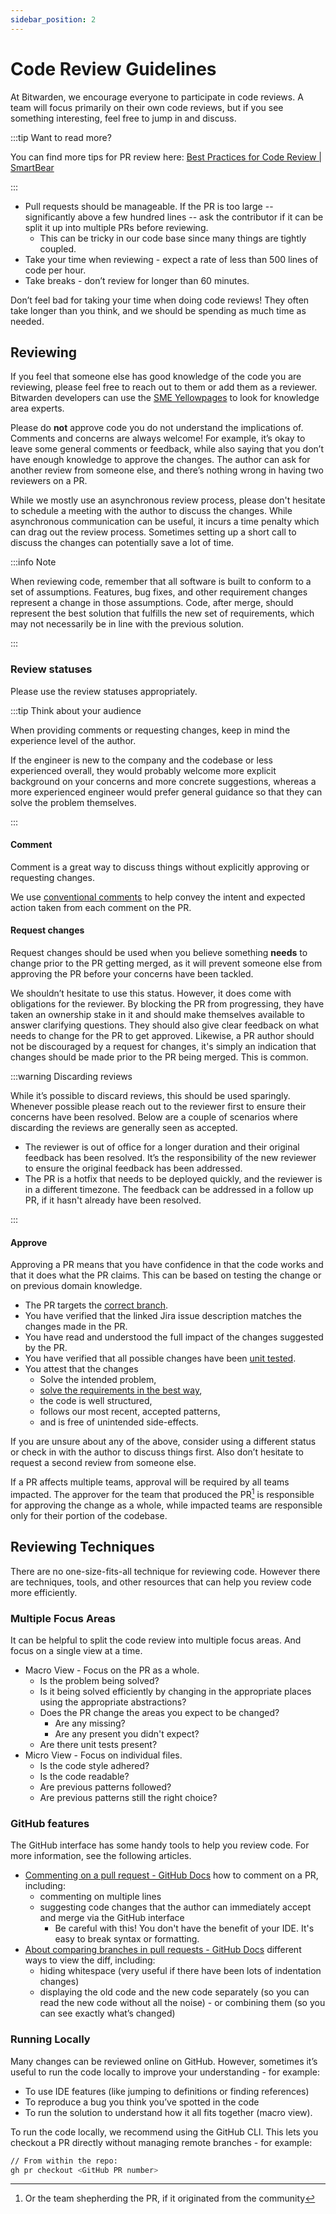 ```yaml
---
sidebar_position: 2
---
```


# Code Review Guidelines

At Bitwarden, we encourage everyone to participate in code reviews. A team will focus primarily on
their own code reviews, but if you see something interesting, feel free to jump in and discuss.

:::tip Want to read more?

You can find more tips for PR review here:
[Best Practices for Code Review | SmartBear](https://smartbear.com/learn/code-review/best-practices-for-peer-code-review/)

:::

- Pull requests should be manageable. If the PR is too large -- significantly above a few hundred
  lines -- ask the contributor if it can be split it up into multiple PRs before reviewing.
  - This can be tricky in our code base since many things are tightly coupled.
- Take your time when reviewing - expect a rate of less than 500 lines of code per hour.
- Take breaks - don’t review for longer than 60 minutes.

Don’t feel bad for taking your time when doing code reviews! They often take longer than you think,
and we should be spending as much time as needed.

## Reviewing

If you feel that someone else has good knowledge of the code you are reviewing, please feel free to
reach out to them or add them as a reviewer. <bitwarden>Bitwarden developers can use the [SME
Yellowpages][sme-yellowpages] to look for knowledge area experts.</bitwarden>

Please do **not** approve code you do not understand the implications of. Comments and concerns are
always welcome! For example, it’s okay to leave some general comments or feedback, while also saying
that you don’t have enough knowledge to approve the changes. The author can ask for another review
from someone else, and there’s nothing wrong in having two reviewers on a PR.

While we mostly use an asynchronous review process, please don't hesitate to schedule a meeting with
the author to discuss the changes. While asynchronous communication can be useful, it incurs a time
penalty which can drag out the review process. Sometimes setting up a short call to discuss the
changes can potentially save a lot of time.

:::info Note

<a id="assumptions-note"></a> When reviewing code, remember that all software is built to conform to
a set of assumptions. Features, bug fixes, and other requirement changes represent a change in those
assumptions. Code, after merge, should represent the best solution that fulfills the new set of
requirements, which may not necessarily be in line with the previous solution.

:::

### Review statuses

Please use the review statuses appropriately.

:::tip Think about your audience

When providing comments or requesting changes, keep in mind the experience level of the author.

If the engineer is new to the company and the codebase or less experienced overall, they would
probably welcome more explicit background on your concerns and more concrete suggestions, whereas a
more experienced engineer would prefer general guidance so that they can solve the problem
themselves.

:::

#### Comment

Comment is a great way to discuss things without explicitly approving or requesting changes.

We use [conventional comments](https://conventionalcomments.org) to help convey the intent and
expected action taken from each comment on the PR.

#### Request changes

Request changes should be used when you believe something **needs** to change prior to the PR
getting merged, as it will prevent someone else from approving the PR before your concerns have been
tackled.

We shouldn’t hesitate to use this status. However, it does come with obligations for the reviewer.
By blocking the PR from progressing, they have taken an ownership stake in it and should make
themselves available to answer clarifying questions. They should also give clear feedback on what
needs to change for the PR to get approved. Likewise, a PR author should not be discouraged by a
request for changes, it's simply an indication that changes should be made prior to the PR being
merged. This is common.

:::warning Discarding reviews

While it’s possible to discard reviews, this should be used sparingly. Whenever possible please
reach out to the reviewer first to ensure their concerns have been resolved. Below are a couple of
scenarios where discarding the reviews are generally seen as accepted.

- The reviewer is out of office for a longer duration and their original feedback has been resolved.
  It’s the responsibility of the new reviewer to ensure the original feedback has been addressed.
- The PR is a hotfix that needs to be deployed quickly, and the reviewer is in a different timezone.
  The feedback can be addressed in a follow up PR, if it hasn't already have been resolved.

:::

#### Approve

Approving a PR means that you have confidence in that the code works and that it does what the PR
claims. This can be based on testing the change or on previous domain knowledge.

- The PR targets the [correct branch](branching/#which-branching-model-to-choose).
- You have verified that the linked Jira issue description matches the changes made in the PR.
- You have read and understood the full impact of the changes suggested by the PR.
- You have verified that all possible changes have been
  [unit tested](./../testing/unit/naming-conventions.mdx).
- You attest that the changes
  - Solve the intended problem,
  - [solve the requirements in the best way](#assumptions-note),
  - the code is well structured,
  - follows our most recent, accepted patterns,
  - and is free of unintended side-effects.

If you are unsure about any of the above, consider using a different status or check in with the
author to discuss things first. Also don’t hesitate to request a second review from someone else.

If a PR affects multiple teams, approval will be required by all teams impacted. The approver for
the team that produced the PR[^1] is responsible for approving the change as a whole, while impacted
teams are responsible only for their portion of the codebase.

## Reviewing Techniques

There are no one-size-fits-all technique for reviewing code. However there are techniques, tools,
and other resources that can help you review code more efficiently.

### Multiple Focus Areas

It can be helpful to split the code review into multiple focus areas. And focus on a single view at
a time.

- Macro View - Focus on the PR as a whole.
  - Is the problem being solved?
  - Is it being solved efficiently by changing in the appropriate places using the appropriate
    abstractions?
  - Does the PR change the areas you expect to be changed?
    - Are any missing?
    - Are any present you didn't expect?
  - Are there unit tests present?
- Micro View - Focus on individual files.
  - Is the code style adhered?
  - Is the code readable?
  - Are previous patterns followed?
  - Are previous patterns still the right choice?

### GitHub features

The GitHub interface has some handy tools to help you review code. For more information, see the
following articles.

- [Commenting on a pull request - GitHub Docs][gh-commenting] how to comment on a PR, including:
  - commenting on multiple lines
  - suggesting code changes that the author can immediately accept and merge via the GitHub
    interface
    - Be careful with this! You don't have the benefit of your IDE. It's easy to break syntax or
      formatting.
- [About comparing branches in pull requests - GitHub Docs][gh-branches] different ways to view the
  diff, including:
  - hiding whitespace (very useful if there have been lots of indentation changes)
  - displaying the old code and the new code separately (so you can read the new code without all
    the noise) - or combining them (so you can see exactly what’s changed)

### Running Locally

Many changes can be reviewed online on GitHub. However, sometimes it’s useful to run the code
locally to improve your understanding - for example:

- To use IDE features (like jumping to definitions or finding references)
- To reproduce a bug you think you’ve spotted in the code
- To run the solution to understand how it all fits together (macro view).

To run the code locally, we recommend using the GitHub CLI. This lets you checkout a PR directly
without managing remote branches - for example:

```bash
// From within the repo:
gh pr checkout <GitHub PR number>
```

[sme-yellowpages]: https://bitwarden.atlassian.net/wiki/spaces/DEV/pages/195919928
[gh-commenting]:
  https://docs.github.com/en/pull-requests/collaborating-with-pull-requests/reviewing-changes-in-pull-requests/commenting-on-a-pull-request
[gh-branches]:
  https://docs.github.com/en/pull-requests/collaborating-with-pull-requests/proposing-changes-to-your-work-with-pull-requests/about-comparing-branches-in-pull-requests

[^1]: Or the team shepherding the PR, if it originated from the community
